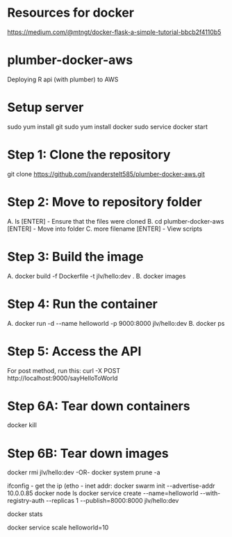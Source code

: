 # Resources for docker
https://medium.com/@mtngt/docker-flask-a-simple-tutorial-bbcb2f4110b5

# plumber-docker-aws
Deploying R api (with plumber) to AWS

# Setup server
sudo yum install git
sudo yum install docker
sudo service docker start

# Step 1: Clone the repository
git clone https://github.com/jvanderstelt585/plumber-docker-aws.git

# Step 2: Move to repository folder
A. ls [ENTER] - Ensure that the files were cloned
B. cd plumber-docker-aws [ENTER] - Move into folder 
C. more filename [ENTER] - View scripts

# Step 3: Build the image
A. docker build -f Dockerfile -t jlv/hello:dev .
B. docker images

# Step 4: Run the container
A. docker run -d --name helloworld -p 9000:8000 jlv/hello:dev
B. docker ps

# Step 5: Access the API 
For post method, run this:
curl -X POST http://localhost:9000/sayHelloToWorld

# Step 6A: Tear down containers 
docker kill <CONTAINER ID> 
 
# Step 6B: Tear down images
docker rmi jlv/hello:dev
-OR-
docker system prune -a

ifconfig - get the ip (etho - inet addr:
docker swarm init --advertise-addr 10.0.0.85
docker node ls
docker service create --name=helloworld --with-registry-auth --replicas 1 --publish=8000:8000 jlv/hello:dev

docker stats

docker service scale helloworld=10







